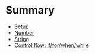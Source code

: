 # Summary

* [Setup](chapter1.md)
* [Number](chapter2.md)
* [String](chapter3.md)
* [Control flow: if/for/when/while](chapter4.md)
